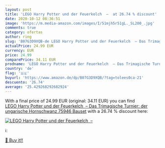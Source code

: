 ```yaml
---
layout: post
title: 'LEGO Harry Potter und der Feuerkelch  –  at 26.74 % discount'
date: 2020-10-12 08:36:51
image: 'https://m.media-amazon.com/images/I/51mjh5r51gL._SL200_.jpg'
comments: true
category: ofertas
author: ring
slug: 'B07G3D9XQB-de LEGO Harry Potter und der Feuerkelch  – Das Trimagische Turnier: der ungarische Hornschwanz  75946   Bauset'
actualPrice: 24.99 EUR
currency: EUR
price: 24.99
comparePrice: 34.11 EUR
prodname: 'LEGO Harry Potter und der Feuerkelch  – Das Trimagische Turnier: der ungarische Hornschwanz  75946   Bauset'
country: 'de'
flag: '🇩🇪'
buyurl: 'https://www.amazon.de/dp/B07G3D9XQB/?tag=tolees0ca-21'
descuento: '26.74'
average: '25.429268292682924'
---
```


With a final price of 24.99 EUR (original: 34.11 EUR) you can find [LEGO Harry Potter und der Feuerkelch  – Das Trimagische Turnier: der ungarische Hornschwanz  75946   Bauset](https://www.amazon.de/dp/B07G3D9XQB/?tag=tolees0ca-21) with a  26.74 % discount here:

[![LEGO Harry Potter und der Feuerkelch  – ](https://m.media-amazon.com/images/I/51mjh5r51gL._SL200_.jpg)](https://www.amazon.de/dp/B07G3D9XQB/?tag=tolees0ca-21)

ℹ️:


[🛒 Buy it!!](https://www.amazon.de/dp/B07G3D9XQB/?tag=tolees0ca-21)
